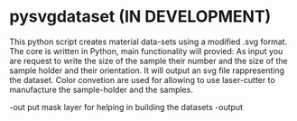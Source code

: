 # pysvgdataset (IN DEVELOPMENT)

This python script creates material data-sets using a modified .svg format.
The core is written in Python, main functionality will provied:
As input you are request to write the size of the sample their number and the size of the sample holder and their orientation. 
It will output an svg file rappresenting the dataset. 
Color convetion are used for allowing to use laser-cutter to manufacture the sample-holder and the samples. 

 -out put mask layer for helping in building the datasets
 -output 




